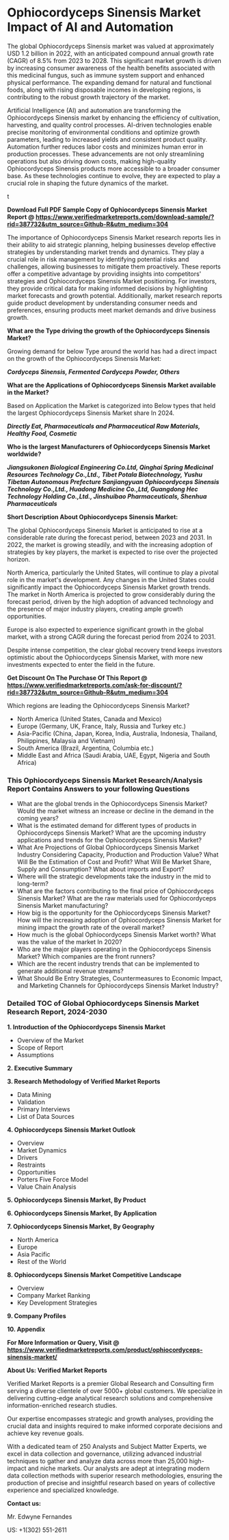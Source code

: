<meta name="title" content="Global Ophiocordyceps Sinensis Market Impact of AI and Automation"><meta name="description" content="The global Ophiocordyceps Sinensis market was valued at approximately USD 1.2 billion in 2022, with an anticipated compound annual growth rate (CAGR) of 8.5% from 2023"><meta name="title" content="Ophiocordyceps Sinensis Market Size, Share, Scope, Trends, Growth, Opportunities, Analysis, Forecast"><h1>Ophiocordyceps Sinensis Market Impact of AI and Automation</h1><p>The global Ophiocordyceps Sinensis market was valued at approximately USD 1.2 billion in 2022, with an anticipated compound annual growth rate (CAGR) of 8.5% from 2023 to 2028. This significant market growth is driven by increasing consumer awareness of the health benefits associated with this medicinal fungus, such as immune system support and enhanced physical performance. The expanding demand for natural and functional foods, along with rising disposable incomes in developing regions, is contributing to the robust growth trajectory of the market.</p><p>Artificial Intelligence (AI) and automation are transforming the Ophiocordyceps Sinensis market by enhancing the efficiency of cultivation, harvesting, and quality control processes. AI-driven technologies enable precise monitoring of environmental conditions and optimize growth parameters, leading to increased yields and consistent product quality. Automation further reduces labor costs and minimizes human error in production processes. These advancements are not only streamlining operations but also driving down costs, making high-quality Ophiocordyceps Sinensis products more accessible to a broader consumer base. As these technologies continue to evolve, they are expected to play a crucial role in shaping the future dynamics of the market.</p>t</p><p id="" class=""><strong>Download Full PDF Sample Copy of Ophiocordyceps Sinensis Market Report @ <a href="https://www.verifiedmarketreports.com/download-sample/?rid=387732&utm_source=Github-R&utm_medium=304" target="_blank">https://www.verifiedmarketreports.com/download-sample/?rid=387732&utm_source=Github-R&utm_medium=304</a></strong></p><p>The importance of&nbsp;Ophiocordyceps Sinensis Market research reports lies in their ability to aid strategic planning, helping businesses develop effective strategies by understanding market trends and dynamics. They play a crucial role in risk management by identifying potential risks and challenges, allowing businesses to mitigate them proactively. These reports offer a competitive advantage by providing insights into competitors' strategies and Ophiocordyceps Sinensis Market positioning. For investors, they provide critical data for making informed decisions by highlighting market forecasts and growth potential. Additionally, market research reports guide product development by understanding consumer needs and preferences, ensuring products meet market demands and drive business growth.</p><p><strong>What are the&nbsp;Type driving the growth of the Ophiocordyceps Sinensis Market?</strong></p><p id="" class="">Growing demand for below Type around the world has had a direct impact on the growth of the Ophiocordyceps Sinensis Market:</p><em><strong>Cordyceps Sinensis, Fermented Cordyceps Powder, Others</strong></em></p><strong>What are the&nbsp;Applications&nbsp;of Ophiocordyceps Sinensis Market available in the Market?</strong></p><p id="" class="">Based on Application the Market is categorized into Below types that held the largest Ophiocordyceps Sinensis Market share In 2024.</p><em><strong>Directly Eat, Pharmaceuticals and Pharmaceutical Raw Materials, Healthy Food, Cosmetic</strong></em></p><strong>Who is the largest Manufacturers of Ophiocordyceps Sinensis Market worldwide?</strong></p><p><em><strong>Jiangsukonen Biological Engineering Co.Ltd, Qinghai Spring Medicinal Resources Technology Co.,Ltd., Tibet Potala Biotechnology, Yushu Tibetan Autonomous Prefecture Sanjiangyuan Ophiocordyceps Sinensis Technology Co.,Ltd., Huadong Medicine Co.,Ltd, Guangdong Hec Technology Holding Co.,Ltd., Jinshuibao Pharmaceuticals, Shenhua Pharmaceuticals</strong></em></p><p id="" class=""><strong>Short Description About Ophiocordyceps Sinensis Market:</strong></p><p>The global Ophiocordyceps Sinensis Market is anticipated to rise at a considerable rate during the forecast period, between 2023 and 2031. In 2022, the market is growing steadily, and with the increasing adoption of strategies by key players, the market is expected to rise over the projected horizon.</p><p>North America, particularly the United States, will continue to play a pivotal role in the market's development. Any changes in the United States could significantly impact the Ophiocordyceps Sinensis Market growth trends. The market in North America is projected to grow considerably during the forecast period, driven by the high adoption of advanced technology and the presence of major industry players, creating ample growth opportunities.</p><p>Europe is also expected to experience significant growth in the global market, with a strong CAGR during the forecast period from 2024 to 2031.</p><p>Despite intense competition, the clear global recovery trend keeps investors optimistic about the Ophiocordyceps Sinensis Market, with more new investments expected to enter the field in the future.</p><p id="" class=""><strong>Get Discount On The Purchase Of This Report @ <a href="https://www.verifiedmarketreports.com/ask-for-discount/?rid=387732&utm_source=Github-R&utm_medium=304" target="_blank">https://www.verifiedmarketreports.com/ask-for-discount/?rid=387732&utm_source=Github-R&utm_medium=304</a></strong></p>Which regions are leading the Ophiocordyceps Sinensis Market?</p><ul><li>North America (United States, Canada and Mexico)</li><li>Europe (Germany, UK, France, Italy, Russia and Turkey etc.)</li><li>Asia-Pacific (China, Japan, Korea, India, Australia, Indonesia, Thailand, Philippines, Malaysia and Vietnam)</li><li>South America (Brazil, Argentina, Columbia etc.)</li><li>Middle East and Africa (Saudi Arabia, UAE, Egypt, Nigeria and South Africa)</li></ul><h3 id="" class="">This Ophiocordyceps Sinensis Market Research/Analysis Report Contains Answers to your following Questions</h3><ul><li>What are the global trends in the Ophiocordyceps Sinensis Market? Would the market witness an increase or decline in the demand in the coming years?</li><li>What is the estimated demand for different types of products in Ophiocordyceps Sinensis Market? What are the upcoming industry applications and trends for the Ophiocordyceps Sinensis Market?</li><li>What Are Projections of Global Ophiocordyceps Sinensis Market Industry Considering Capacity, Production and Production Value? What Will Be the Estimation of Cost and Profit? What Will Be Market Share, Supply and Consumption? What about imports and Export?</li><li>Where will the strategic developments take the industry in the mid to long-term?</li><li>What are the factors contributing to the final price of Ophiocordyceps Sinensis Market? What are the raw materials used for Ophiocordyceps Sinensis Market manufacturing?</li><li>How big is the opportunity for the Ophiocordyceps Sinensis Market? How will the increasing adoption of Ophiocordyceps Sinensis Market for mining impact the growth rate of the overall market?</li><li>How much is the global Ophiocordyceps Sinensis Market worth? What was the value of the market In 2020?</li><li>Who are the major players operating in the Ophiocordyceps Sinensis Market? Which companies are the front runners?</li><li>Which are the recent industry trends that can be implemented to generate additional revenue streams?</li><li>What Should Be Entry Strategies, Countermeasures to Economic Impact, and Marketing Channels for Ophiocordyceps Sinensis Market Industry?</li></ul><h3 id="" class="">Detailed TOC of Global Ophiocordyceps Sinensis Market Research Report, 2024-2030</h3><p id="" class=""><strong>1. Introduction of the Ophiocordyceps Sinensis Market</strong></p><ul><li>Overview of the Market</li><li>Scope of Report</li><li>Assumptions</li></ul><p id="" class=""><strong>2. Executive Summary</strong></p><p id="" class=""><strong>3. Research Methodology of Verified Market Reports</strong></p><ul><li>Data Mining</li><li>Validation</li><li>Primary Interviews</li><li>List of Data Sources</li></ul><p id="" class=""><strong>4. Ophiocordyceps Sinensis Market Outlook</strong></p><ul><li>Overview</li><li>Market Dynamics</li><li>Drivers</li><li>Restraints</li><li>Opportunities</li><li>Porters Five Force Model</li><li>Value Chain Analysis</li></ul><p id="" class=""><strong>5. Ophiocordyceps Sinensis Market, By Product</strong></p><p id="" class=""><strong>6. Ophiocordyceps Sinensis Market, By Application</strong></p><p id="" class=""><strong>7. Ophiocordyceps Sinensis Market, By Geography</strong></p><ul><li>North America</li><li>Europe</li><li>Asia Pacific</li><li>Rest of the World</li></ul><p id="" class=""><strong>8. Ophiocordyceps Sinensis Market Competitive Landscape</strong></p><ul><li>Overview</li><li>Company Market Ranking</li><li>Key Development Strategies</li></ul><p id="" class=""><strong>9. Company Profiles</strong></p><p id="" class=""><strong>10. Appendix</strong></p><p id="" class=""><strong>For More Information or Query, Visit @ <a href="https://www.verifiedmarketreports.com/product/ophiocordyceps-sinensis-market/" target="_blank">https://www.verifiedmarketreports.com/product/ophiocordyceps-sinensis-market/</a></strong></p><p id="" class=""><strong>About Us: Verified Market Reports</strong></p><p id="" class="">Verified Market Reports is a premier Global Research and Consulting firm serving a diverse clientele of over 5000+ global customers. We specialize in delivering cutting-edge analytical research solutions and comprehensive information-enriched research studies.</p><p id="" class="">Our expertise encompasses strategic and growth analyses, providing the crucial data and insights required to make informed corporate decisions and achieve key revenue goals.</p><p id="" class="">With a dedicated team of 250 Analysts and Subject Matter Experts, we excel in data collection and governance, utilizing advanced industrial techniques to gather and analyze data across more than 25,000 high-impact and niche markets. Our analysts are adept at integrating modern data collection methods with superior research methodologies, ensuring the production of precise and insightful research based on years of collective experience and specialized knowledge.</p><p id="" class=""><strong>Contact us:</strong></p><p id="" class="">Mr. Edwyne Fernandes</p><p id="" class="">US: +1(302) 551-2611</p>